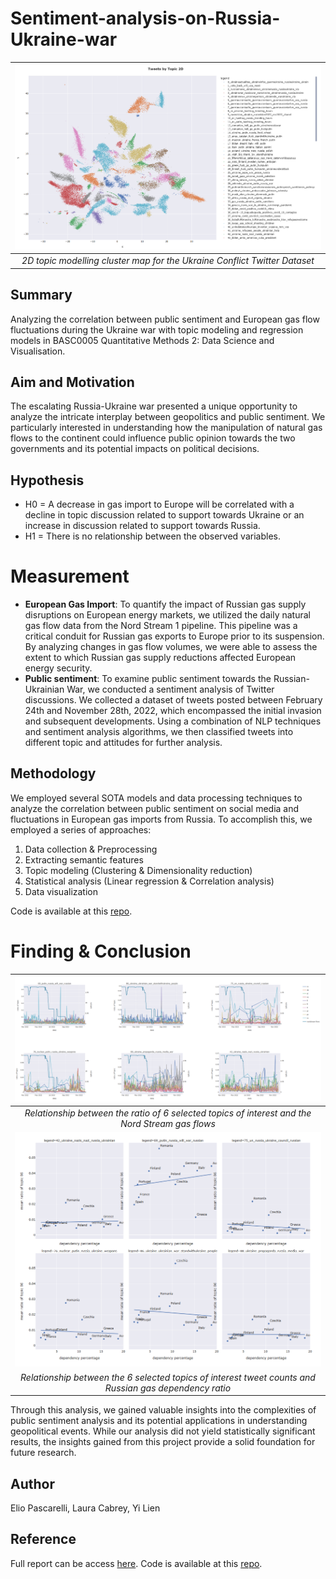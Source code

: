 # Sentiment-analysis-on-Russia-Ukraine-war
| ![Topic-Modeling-of-Tweets.png](Topic-Modeling-of-Tweets.png) | 
|:--:| 
| *2D topic modelling cluster map for the Ukraine Conflict Twitter Dataset* |

## Summary
Analyzing the correlation between public sentiment and European gas flow fluctuations during the Ukraine war with topic modeling and regression models in BASC0005 Quantitative Methods 2: Data Science and Visualisation.

## Aim and Motivation
The escalating Russia-Ukraine war presented a unique opportunity to analyze the intricate interplay between geopolitics and public sentiment. We particularly interested in understanding how the manipulation of natural gas flows to the continent could influence public opinion towards the two governments and its potential impacts on political decisions.

## Hypothesis
* H0 = A decrease in gas import to Europe will be correlated with a decline in topic discussion related to support towards Ukraine or an increase in discussion related to support towards Russia.
* H1 = There is no relationship between the observed variables.

# Measurement
* **European Gas Import**: To quantify the impact of Russian gas supply disruptions on European energy markets, we utilized the daily natural gas flow data from the Nord Stream 1 pipeline. This pipeline was a critical conduit for Russian gas exports to Europe prior to its suspension. By analyzing changes in gas flow volumes, we were able to assess the extent to which Russian gas supply reductions affected European energy security.
* **Public sentiment**: To examine public sentiment towards the Russian-Ukrainian War, we conducted a sentiment analysis of Twitter discussions. We collected a dataset of tweets posted between February 24th and November 28th, 2022, which encompassed the initial invasion and subsequent developments. Using a combination of NLP techniques and sentiment analysis algorithms, we then classified tweets into different topic and attitudes for further analysis.

## Methodology
We employed several SOTA models and data processing techniques to analyze the correlation between public sentiment on social media and fluctuations in European gas imports from Russia.
To accomplish this, we employed a series of approaches:

1.	Data collection & Preprocessing
2.	Extracting semantic features
3.	Topic modeling (Clustering & Dimensionality reduction)
4.	Statistical analysis (Linear regression & Correlation analysis)
5.	Data visualization

Code is available at this [repo](https://github.com/elyxlz/Ukraine-Twitter-Analysis).

# Finding & Conclusion
| ![Gas-imports-and-Topic-Discussion.png](Gas-imports-and-Topic-Discussion.png) | 
|:--:| 
| *Relationship between the ratio of 6 selected topics of interest and the Nord Stream gas flows* |
| <img src="Linear_Relationship-between-Dependency-and-Topic.png" alt="alt text" width="800"> | 
| *Relationship between the 6 selected topics of interest tweet counts and Russian gas dependency ratio* |
 

Through this analysis, we gained valuable insights into the complexities of public sentiment analysis and its potential applications in understanding geopolitical events. While our analysis did not yield statistically significant results, the insights gained from this project provide a solid foundation for future research.

## Author
Elio Pascarelli, Laura Cabrey, Yi Lien

## Reference
Full report can be access [here](https://plain-bovid-a7d.notion.site/Online-Learning-Language-Investigation-Enterprise-cbdfe65f2b0b437b8f854eab66b811a3).
Code is available at this [repo](https://github.com/elyxlz/Ukraine-Twitter-Analysis).

